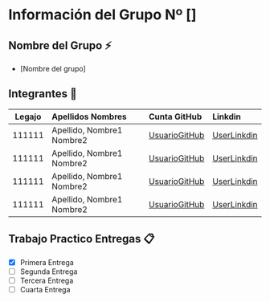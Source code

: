 # Información del Grupo Nº []


## Nombre del Grupo :zap:

* [Nombre del grupo]


## Integrantes :busts_in_silhouette:

| Legajo| Apellidos Nombres  | Cunta GitHub | Linkdin
| :------: | :-------- | :-------- | :-------- |
| 111111 | Apellido, Nombre1 Nombre2 |[UsuarioGitHub](https://github.com/xxxx)|[UserLinkdin](https://ar.linkedin.com/)|
| 111111 | Apellido, Nombre1 Nombre2 |[UsuarioGitHub](https://github.com/xxxx)|[UserLinkdin](https://ar.linkedin.com/)|
| 111111 | Apellido, Nombre1 Nombre2 |[UsuarioGitHub](https://github.com/xxxx)|[UserLinkdin](https://ar.linkedin.com/)|
| 111111 | Apellido, Nombre1 Nombre2 |[UsuarioGitHub](https://github.com/xxxx)|[UserLinkdin](https://ar.linkedin.com/)|


## Trabajo Practico Entregas :clipboard:
- [x] Primera Entrega
- [ ] Segunda Entrega
- [ ] Tercera Entrega
- [ ] Cuarta Entrega
